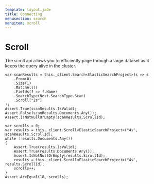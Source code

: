 ```yaml
---
template: layout.jade
title: Connecting
menusection: search
menuitem: scroll
---
```


# Scroll

The scroll api allows you to efficiently page through a large dataset as it keeps the query alive in the cluster. 

	var scanResults = this._client.Search<ElasticSearchProject>(s => s
		.From(0)
		.Size(1)
		.MatchAll()
		.Fields(f => f.Name)
		.SearchType(Nest.SearchType.Scan)
		.Scroll("2s")
	);
	Assert.True(scanResults.IsValid);
	Assert.False(scanResults.Documents.Any());
	Assert.IsNotNullOrEmpty(scanResults.ScrollId);

	var scrolls = 0;
	var results = this._client.Scroll<ElasticSearchProject>("4s", scanResults.ScrollId);
	while (results.Documents.Any())
	{
		Assert.True(results.IsValid);
		Assert.True(results.Documents.Any());
		Assert.IsNotNullOrEmpty(results.ScrollId);
		results = this._client.Scroll<ElasticSearchProject>("4s", results.ScrollId);
		scrolls++;
	}
	Assert.AreEqual(18, scrolls);